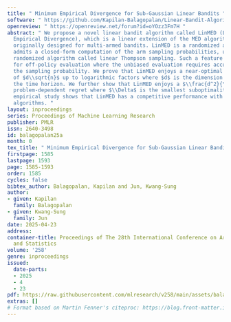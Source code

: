 ```yaml
---
title: " Minimum Empirical Divergence for Sub-Gaussian Linear Bandits "
software: " https://github.com/Kapilan-Balagopalan/Linear-Bandit-Algorithms "
openreview: " https://openreview.net/forum?id=oYOzz3Fm7H "
abstract: " We propose a novel linear bandit algorithm called LinMED (Linear Minimum
  Empirical Divergence), which is a linear extension of the MED algorithm that was
  originally designed for multi-armed bandits. LinMED is a randomized algorithm that
  admits a closed-form computation of the arm sampling probabilities, unlike the popular
  randomized algorithm called linear Thompson sampling. Such a feature proves useful
  for off-policy evaluation where the unbiased evaluation requires accurately computing
  the sampling probability. We prove that LinMED enjoys a near-optimal regret bound
  of $d\\sqrt{n}$ up to logarithmic factors where $d$ is the dimension and $n$ is
  the time horizon. We further show that LinMED enjoys a $\\frac{d^2}{\\Delta}\\left(\\log^2(n)\\right)\\log\\left(\\log(n)\\right)$
  problem-dependent regret where $\\Delta$ is the smallest suboptimality gap. Our
  empirical study shows that LinMED has a competitive performance with the state-of-the-art
  algorithms. "
layout: inproceedings
series: Proceedings of Machine Learning Research
publisher: PMLR
issn: 2640-3498
id: balagopalan25a
month: 0
tex_title: " Minimum Empirical Divergence for Sub-Gaussian Linear Bandits "
firstpage: 1585
lastpage: 1593
page: 1585-1593
order: 1585
cycles: false
bibtex_author: Balagopalan, Kapilan and Jun, Kwang-Sung
author:
- given: Kapilan
  family: Balagopalan
- given: Kwang-Sung
  family: Jun
date: 2025-04-23
address:
container-title: Proceedings of The 28th International Conference on Artificial Intelligence
  and Statistics
volume: '258'
genre: inproceedings
issued:
  date-parts:
  - 2025
  - 4
  - 23
pdf: https://raw.githubusercontent.com/mlresearch/v258/main/assets/balagopalan25a/balagopalan25a.pdf
extras: []
# Format based on Martin Fenner's citeproc: https://blog.front-matter.io/posts/citeproc-yaml-for-bibliographies/
---
```

